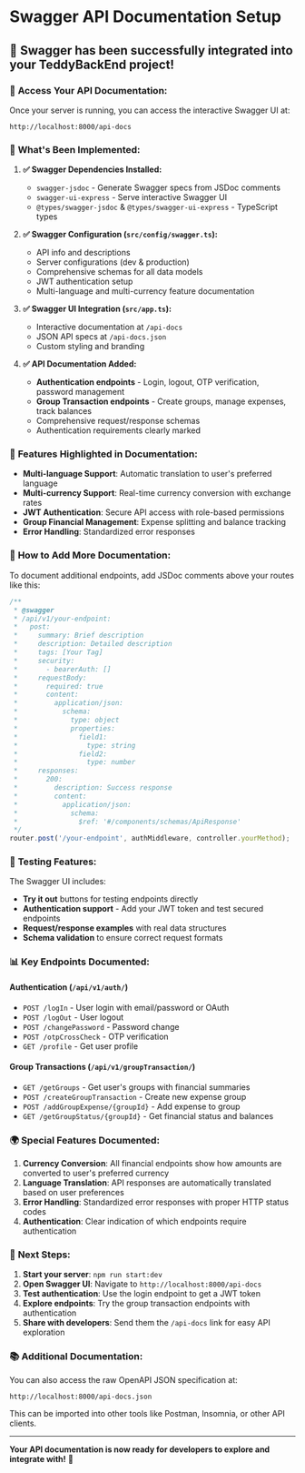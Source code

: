 # Swagger API Documentation Setup

## 🎉 Swagger has been successfully integrated into your TeddyBackEnd project!

### 📍 **Access Your API Documentation:**

Once your server is running, you can access the interactive Swagger UI at:

```
http://localhost:8000/api-docs
```

### 🔧 **What's Been Implemented:**

1. **✅ Swagger Dependencies Installed:**
   - `swagger-jsdoc` - Generate Swagger specs from JSDoc comments
   - `swagger-ui-express` - Serve interactive Swagger UI
   - `@types/swagger-jsdoc` & `@types/swagger-ui-express` - TypeScript types

2. **✅ Swagger Configuration (`src/config/swagger.ts`):**
   - API info and descriptions
   - Server configurations (dev & production)
   - Comprehensive schemas for all data models
   - JWT authentication setup
   - Multi-language and multi-currency feature documentation

3. **✅ Swagger UI Integration (`src/app.ts`):**
   - Interactive documentation at `/api-docs`
   - JSON API specs at `/api-docs.json`
   - Custom styling and branding

4. **✅ API Documentation Added:**
   - **Authentication endpoints** - Login, logout, OTP verification, password management
   - **Group Transaction endpoints** - Create groups, manage expenses, track balances
   - Comprehensive request/response schemas
   - Authentication requirements clearly marked

### 🚀 **Features Highlighted in Documentation:**

- **Multi-language Support**: Automatic translation to user's preferred language
- **Multi-currency Support**: Real-time currency conversion with exchange rates
- **JWT Authentication**: Secure API access with role-based permissions
- **Group Financial Management**: Expense splitting and balance tracking
- **Error Handling**: Standardized error responses

### 📝 **How to Add More Documentation:**

To document additional endpoints, add JSDoc comments above your routes like this:

```typescript
/**
 * @swagger
 * /api/v1/your-endpoint:
 *   post:
 *     summary: Brief description
 *     description: Detailed description
 *     tags: [Your Tag]
 *     security:
 *       - bearerAuth: []
 *     requestBody:
 *       required: true
 *       content:
 *         application/json:
 *           schema:
 *             type: object
 *             properties:
 *               field1:
 *                 type: string
 *               field2:
 *                 type: number
 *     responses:
 *       200:
 *         description: Success response
 *         content:
 *           application/json:
 *             schema:
 *               $ref: '#/components/schemas/ApiResponse'
 */
router.post('/your-endpoint', authMiddleware, controller.yourMethod);
```

### 🧪 **Testing Features:**

The Swagger UI includes:
- **Try it out** buttons for testing endpoints directly
- **Authentication support** - Add your JWT token and test secured endpoints
- **Request/response examples** with real data structures
- **Schema validation** to ensure correct request formats

### 📊 **Key Endpoints Documented:**

#### Authentication (`/api/v1/auth/`)
- `POST /logIn` - User login with email/password or OAuth
- `POST /logOut` - User logout
- `POST /changePassword` - Password change
- `POST /otpCrossCheck` - OTP verification
- `GET /profile` - Get user profile

#### Group Transactions (`/api/v1/groupTransaction/`)
- `GET /getGroups` - Get user's groups with financial summaries
- `POST /createGroupTransaction` - Create new expense group
- `POST /addGroupExpense/{groupId}` - Add expense to group
- `GET /getGroupStatus/{groupId}` - Get financial status and balances

### 🌍 **Special Features Documented:**

1. **Currency Conversion**: All financial endpoints show how amounts are converted to user's preferred currency
2. **Language Translation**: API responses are automatically translated based on user preferences
3. **Error Handling**: Standardized error responses with proper HTTP status codes
4. **Authentication**: Clear indication of which endpoints require authentication

### 🔄 **Next Steps:**

1. **Start your server**: `npm run start:dev`
2. **Open Swagger UI**: Navigate to `http://localhost:8000/api-docs`
3. **Test authentication**: Use the login endpoint to get a JWT token
4. **Explore endpoints**: Try the group transaction endpoints with authentication
5. **Share with developers**: Send them the `/api-docs` link for easy API exploration

### 📚 **Additional Documentation:**

You can also access the raw OpenAPI JSON specification at:
```
http://localhost:8000/api-docs.json
```

This can be imported into other tools like Postman, Insomnia, or other API clients.

---

**Your API documentation is now ready for developers to explore and integrate with!** 🎯